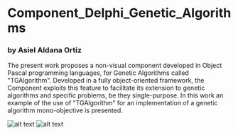 # Component_Delphi_Genetic_Algorithms
### by Asiel Aldana Ortiz 

The present work proposes a non-visual component developed in Object Pascal programming languages, for Genetic Algorithms called "TGAlgorithm". Developed in a fully object-oriented framework, the Component exploits this feature to facilitate its extension to genetic algorithms and specific problems, be they single-purpose. In this work an example of the use of "TGAlgorithm" for an implementation of a genetic algorithm mono-objective is presented.

![alt text](https://github.com/asieldev/Delphi_GA/blob/master/Home.png)
![alt text](https://github.com/asieldev/Delphi_GA/blob/master/App.png)
